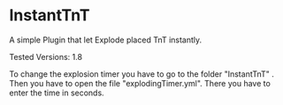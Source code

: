 # InstantTnT

A simple Plugin that let Explode placed TnT instantly.

Tested Versions: 1.8

To change the explosion timer you have to go to the folder "InstantTnT" .
Then you have to open the file "explodingTimer.yml". 
There you have to enter the time in seconds.
